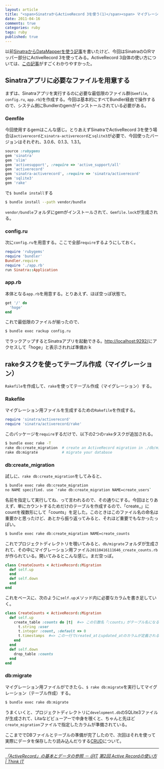 ```yaml
---
layout: article
title: "<span>SinatraからActiveRecord 3を使う(1)</span><span> マイグレーション</span>"
date: 2011-04-16
comments: true
categories: ruby
tags: ruby
published: true
---
```


以前[SinatraからDataMapperを使う記事](/2011/02/12/ruby-sinatra-datamapper-1-orm-sqlite)を書いたけど、今回はSinatraのO/Rマッパー部分にActiveRecord 3を使ってみる。ActiveRecord 3自体の使い方については、[この記事](http://www.atmarkit.co.jp/fcoding/rails/posts/rails3/03/rails303a.html)がすごくわかりやすかった。

<!-- READMORE -->


## Sinatraアプリに必要なファイルを用意する

まずは、Sinatraアプリを実行するのに必要な最低限のファイル群(`Gemfile`, `config.ru`, `app.rb`)を作成する。今回は基本的にすべてBundler経由で操作するので、システム側にBundlerのgemがインストールされている必要がある。

### Gemfile

今回使用するgemはこんな感じ。とりあえずSinatraでActiveRecord 3を使う場合は`activerecord`と`sinatra-activerecord`と`sqlite3`が必要で、今回使ったバージョンはそれぞれ、3.0.6、0.1.3、1.3.1。

~~~ ruby
source :rubygems
gem 'sinatra'
gem 'slim'
gem 'activesupport', :require => 'active_support/all'
gem 'activerecord'
gem 'sinatra-activerecord', :require => 'sinatra/activerecord'
gem 'sqlite3'
gem 'rake'
~~~

で`$ bundle install`する

~~~ sh
$ bundle install --path vendor/bundle
~~~

`vendor/bundle`フォルダにgemがインストールされて、`Gemfile.lock`が生成される。


### config.ru

次に`config.ru`を用意する。ここで全部`require`するようにしておく。

~~~ ruby
require 'rubygems'
require 'bundler'
Bundler.require
require './app.rb'
run Sinatra::Application
~~~


### app.rb

本体となる`app.rb`を用意する。とりあえず、ほぼ空っぽ状態で。

~~~ ruby
get '/' do
  'hoge'
end
~~~

これで最低限のファイルが揃ったので、

~~~ sh
$ bundle exec rackup config.ru
~~~

でラックアップするとSinatraアプリを起動できる。<http://localhost:9292/>にアクセスして「hoge」と表示されれば準備おｋ


## rakeタスクを使ってテーブル作成（マイグレーション）

`Rakefile`を作成して、`rake`を使ってテーブル作成（マイグレーション）する。

### Rakefile

マイグレーション用ファイルを生成するための`Rakefile`を作成する。

~~~ ruby
require 'sinatra/activerecord'
require 'sinatra/activerecord/rake'
~~~

このパッケージを`require`するだけで、以下の2つの`rake`タスクが追加される。

~~~ sh
$ bundle exec rake -T
rake db:create_migration  # create an ActiveRecord migration in ./db/migrate
rake db:migrate           # migrate your database
~~~


### db:create\_migration

試しに、`rake db:create_migration`をしてみると、

~~~ sh
$ bundle exec rake db:create_migration
no NAME specified. use `rake db:create_migration NAME=create_users`
~~~

名前を指定して実行してね、って言われるので、その通りにする。今回はとりあえず、単にカウントするためだけのテーブルを作成するので、「create\_」にcountを複数形にして「counts」を足した。このときはこのファイル名の命名は重要かと思ったけど、あとから振り返ってみると、それほど重要でもなかったっぽい。

~~~ sh
$ bundle exec rake db:create_migration NAME=create_counts
~~~

これでプロジェクトディレクトリを覗いてみると、`db/migrate`フォルダが生成されて、その中にマイグレーション用ファイル`20110416111646_create_counts.rb`が作られている。開いてみるとこんな感じ。まだ空っぽ。

~~~ ruby
class CreateCounts < ActiveRecord::Migration
  def self.up
  end
  def self.down
  end
end
~~~

これをベースに、次のように`self.up`メソッド内に必要なカラムを書き足していく。

~~~ ruby
class CreateCounts < ActiveRecord::Migration
  def self.up
    create_table :counts do |t|  #=> この引数名「:counts」がテーブル名になる
      t.string :user
      t.integer :count, :default => 0
      t.timestamps  #=> この一行でcreated_atとupdated_atのカラムが定義される
    end
  end
  def self.down
    drop_table :counts
  end
end
~~~

### db:migrate

マイグレーション用ファイルができたら、`$ rake db:migrate`を実行してマイグレーション（テーブル作成）する。

~~~ sh
$ bundle exec rake db:migrate
~~~

うまくいくと、プロジェクトディレクトリに`development.db`のSQLite3ファイルが生成されて、Litaなどビューアーで中身を覗くと、ちゃんと先ほど`create_migration`ファイルで指定したカラムが準備されている。

ここまででDBファイルとテーブルの準備が完了したので、次回はそれを使って実際にデータを保存したり読み込んだりする[CRUD](/2011/04/17/ruby-sinatra-active-record-3-crud)について。

* * *

<cite>[「ActiveRecord」の基本とデータの参照 － ＠IT](http://www.atmarkit.co.jp/fcoding/rails/posts/rails3/03/rails303a.html)</cite>
<cite>[第2回 Active Recordの使い方 | Think IT](http://thinkit.co.jp/story/2010/10/13/1804)</cite>
